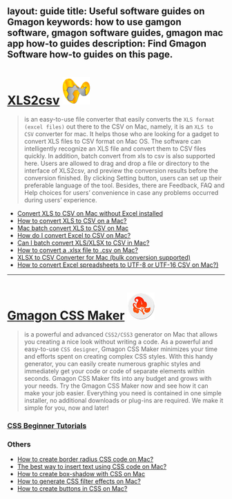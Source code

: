 layout: guide
title: Useful software guides on Gmagon
keywords: how to use gamgon software, gmagon software guides, gmagon mac app how-to guides
description: Find Gmagon Software how-to guides on this page. 
---

# [XLS2csv](../products/store/xls2csv/)  ![](../products/store/xls2csv/images/logo/logo_64x64.png)  
> is an easy-to-use file converter that easily converts the `XLS format (excel files)` out there to the CSV on Mac, namely, it is an `XLS to CSV` converter for mac. It helps those who are looking for a gadget to convert XLS files to CSV format on Mac OS. The software can intelligently recognize an XLS file and convert them to CSV files quickly. In addition, batch convert from xls to csv is also supported here. Users are allowed to drag and drop a file or directory to the interface of XLS2csv, and preview the conversion results before the conversion finished. By clicking Setting button, users can set up their preferable language of the tool. Besides, there are Feedback, FAQ and Help choices for users’ convenience in case any problems occurred during users’ experience.

- [Convert XLS to CSV on Mac without Excel installed ](./convert-xls-on-mac-without-excel.html)
- [How to convert XLS to CSV on a Mac? ](./convert-xls-to-csv-on-mac.html)
- [Mac batch convert XLS to CSV on Mac](./mac-batch-convert-xls-to-csv.html)
- [How do I convert Excel to CSV on Mac?](./how-do-i-convert-excel-to-csv-mac.html)
- [Can I batch convert XLS/XLSX to CSV in Mac?](can-i-batch-convert-xls-to-csv-mac)
- [How to convert a .xlsx file to .csv on Mac?](./how-to-convert-a-xlsx-file-to-csv-on-mac.html)
- [XLSX to CSV Converter for Mac (bulk conversion supported)](./xlsx-to-csv-converter-for-max.html)
- [How to convert Excel spreadsheets to UTF-8 or UTF-16 CSV on Mac?)](./how-to-convert-excel-to-utf-8-or-16-csv-mac.html)
---

# [Gmagon CSS Maker](../products/store/gmagon_css_maker/)  ![](../products/store/gmagon_css_maker/images/logo/logo_64x64.png)
> is a powerful and advanced `CSS2/CSS3` generator on Mac that allows you creating a nice look without writing a code. As a powerful and easy-to-use `CSS designer`, Gmagon CSS Maker minimizes your time and efforts spent on creating complex CSS styles. With this handy generator, you can easily create numerous graphic styles and immediately get your code or code of separate elements within seconds. Gmagon CSS Maker fits into any budget and grows with your needs. Try the Gmagon CSS Maker now and see how it can make your job easier. Everything you need is contained in one simple installer, no additional downloads or plug-ins are required. We make it simple for you, now and later!

### [CSS Beginner Tutorials](./gmagoncssmaker/tutorial/)

### Others
- [How to create border radius CSS code on Mac? ](./create-border-radius-css-mac.html)
- [The best way to insert text using CSS code on Mac? ](./insert-text-with-css-mac.html)
- [How to create box-shadow with CSS on Mac](./create-shadow-using-css-mac.html)
- [How to generate CSS filter effects on Mac?](./generate-css-filter-effects.html)
- [How to create buttons in CSS on Mac?](./create-buttons-in-css.html)



